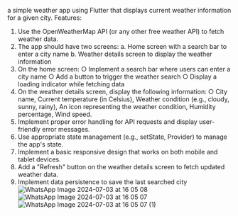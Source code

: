 a simple weather app using Flutter that displays current weather information for a given city.
Features:
  1. Use the OpenWeatherMap API (or any other free weather API) to fetch weather data.
  2. The app should have two screens: a. Home screen with a search bar to enter a city name b. Weather details screen to display the weather information
  3. On the home screen:
    ○ Implement a search bar where users can enter a city name
    ○ Add a button to trigger the weather search
    ○ Display a loading indicator while fetching data
  4. On the weather details screen, display the following information:
    ○ City name, Current temperature (in Celsius), Weather condition (e.g., cloudy, sunny, rainy), An icon representing the weather condition, Humidity percentage, Wind speed.
  5. Implement proper error handling for API requests and display user-friendly error messages.
  6. Use appropriate state management (e.g., setState, Provider) to manage the app's state.
  7. Implement a basic responsive design that works on both mobile and tablet devices.
  8. Add a "Refresh" button on the weather details screen to fetch updated weather data.
  9. Implement data persistence to save the last searched city
![WhatsApp Image 2024-07-03 at 16 05 08](https://github.com/Shivtanu/Weather-App/assets/91622729/0cc5ca8a-b0d1-43c0-a6be-50a9b4e76876)
![WhatsApp Image 2024-07-03 at 16 05 07](https://github.com/Shivtanu/Weather-App/assets/91622729/429a4253-910f-459c-9a77-c47a3cc81f6a)
![WhatsApp Image 2024-07-03 at 16 05 07 (1)](https://github.com/Shivtanu/Weather-App/assets/91622729/4bc245f1-062e-4491-b969-4b9c9d7dad57)
